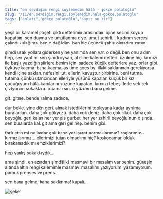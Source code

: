 ```yaml
---
title: "en sevdiğim rengi söylemedim hâlâ - gökçe polatoğlu"
slug: "/11/en.sevdigim.rengi.soylemedim.hala-gokce.polatoglu"
tags: ["anlatı","gökçe polatoğlu","sayı: on bir"]
---
```


yeşil bir karamel poşeti çıktı defterimin arasından. içine sesimi koyup
kapattım. sen duyma ve umutlanma diye. umut zehirli... kaldırım serçesi
çalındı kulağıma. ben o değildim. ben hiç üçüncü şahıs olmadım zaten.

şimdi uzak yollara giderken yine yanımda sen var. o değil. ben onu aldım
hep, sen yaptım. sen şimdi oysan, al eline kalemi defteri. üzülme hiç.
kırmızı ile başla yazdığın şiirlere benim için. sadece küçük defterlere
yaz. onlar gibi. öyküye kaçma. bana kaçma. as time goes by. illaki
saklanman gerekiyorsa kendi içine saklan. nefesini tut, ellerini
kavuştur birbirine. beni tutma. tutama. çünkü utancından elleriyle
yüzünü kapatan küçük bir kız çocuğuyum hâlâ. kapılarını yüzüne kapatan.
kırmızı tebeşirlerle sek sek çiziyorum sokaklara. tutamazsın. o yüzden
bana gelme.

git. gitme. bende kalma sadece.

dur bekle. yine dön geri. almak istediklerini toplayana kadar ayrılma
buralardan. daha çok gökyüzü. daha çok deniz. daha çok alkol. daha çok
beyoğlu. geri kalan her yer pis gurbet. her yer zehirli beyoğlu'nun
dışında. sen buralarda kal. git ama geri gel hep. benim gibi.

fark ettin mi ne kadar çok benziyor işaret parmaklarımız? saçlarımız...
kırmızılarımız... ellerimizi tutan olmadı mı hiç? koskocaman olduk
bırakamadık mı emziklerimizi?

hep yanlış sokaktaydık...

ama şimdi. en azından şimdi(lik) masmavi bir masalım var benim. güneşin
altında altın rengi kalemimle masmavi masalımı yazıyorum. yazamıyorum.
pamuk prenses ve prens.

sen bana gelme, bana saklanma! kapalı...

![şeker](/img/ky11_31.jpg)
